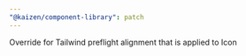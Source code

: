 ```yaml
---
"@kaizen/component-library": patch
---
```


Override for Tailwind preflight alignment that is applied to Icon
